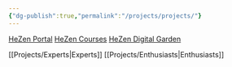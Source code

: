 ```yaml
---
{"dg-publish":true,"permalink":"/projects/projects/"}
---
```


[HeZen Portal](https://hezen.us/)
[HeZen Courses](https://healthclub.hezen.us/)
[HeZen Digital Garden](https://map.hezen.us/)

[[Projects/Experts\|Experts]]
[[Projects/Enthusiasts\|Enthusiasts]]